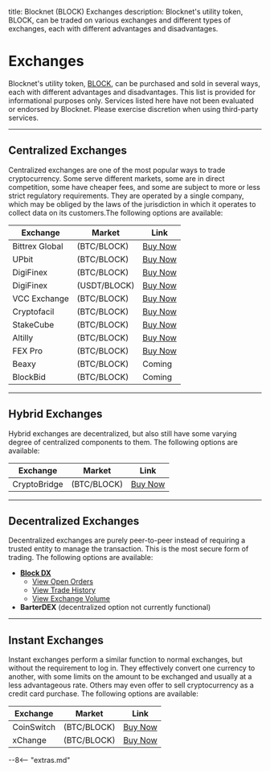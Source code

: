 title: Blocknet (BLOCK) Exchanges
description: Blocknet's utility token, BLOCK, can be traded on various exchanges and different types of  exchanges, each with different advantages and disadvantages.


# Exchanges
Blocknet's utility token, [BLOCK](/blockchain/introduction), can be purchased and sold in several ways, each with different advantages and disadvantages. This list is provided for informational purposes only. Services listed here have not been evaluated or endorsed by Blocknet. Please exercise discretion when using third-party services.

---

## Centralized Exchanges
Centralized exchanges are one of the most popular ways to trade cryptocurrency. Some serve different markets, some are in direct competition, some have cheaper fees, and some are subject to more or less strict regulatory requirements. They are operated by a single company, which may be obliged by the laws of the jurisdiction in which it operates to collect data on its customers.The following options are available:

Exchange        | Market        | Link
----------------|---------------|------
Bittrex Global  | (BTC/BLOCK)   | [Buy Now](https://global.bittrex.com/Market/Index?MarketName=BTC-BLOCK)
UPbit           | (BTC/BLOCK)   | [Buy Now](https://upbit.com/exchange?code=CRIX.UPBIT.BTC-BLOCK)
DigiFinex       | (BTC/BLOCK)   | [Buy Now](https://www.digifinex.vip/en-ww/trade/BTC/BLOCK)
DigiFinex       | (USDT/BLOCK)  | [Buy Now](https://www.digifinex.vip/en-ww/trade/USDT/BLOCK)
VCC Exchange    | (BTC/BLOCK)   | [Buy Now](https://vcc.exchange/exchange/basic?currency=btc&coin=block)
Cryptofacil     | (BTC/BLOCK)   | [Buy Now](https://cryptofacil.com/trading-view/61/BTC-BLOCK)
StakeCube       | (BTC/BLOCK)   | [Buy Now](https://stakecube.net/exchange/BTC-BLOCK)
Altilly         | (BTC/BLOCK)   | [Buy Now](https://www.altilly.com/market/BLOCK_BTC)
FEX Pro         | (BTC/BLOCK)   | [Buy Now](https://fexpro.net/#/exchange?type=)
Beaxy           | (BTC/BLOCK)   | Coming
BlockBid        | (BTC/BLOCK)   | Coming

<!-- Coinvex         | (BTC/BLOCK)   | [Buy Now](https://coinvex.org/market/BTC-BLOCK) -->

---

## Hybrid Exchanges
Hybrid exchanges are decentralized, but also still have some varying degree of centralized components to them. The following options are available:

Exchange        | Market        | Link
----------------|---------------|------
CryptoBridge    | (BTC/BLOCK)   | [Buy Now](https://wallet.crypto-bridge.org/market/BRIDGE.BLOCK_BRIDGE.BTC)

---

## Decentralized Exchanges
Decentralized exchanges are purely peer-to-peer instead of requiring a trusted entity to manage the transaction. This is the most secure form of trading. The following options are available:

* [__Block DX__](/blockdx/setup)
    * [View Open Orders](https://blockdx.co/orders)
    * [View Trade History](https://blockdx.co/trade-history)
    * [View Exchange Volume](https://blockdx.co/charts)
* __BarterDEX__ (decentralized option not currently functional)

---

## Instant Exchanges
Instant exchanges perform a similar function to normal exchanges, but without the requirement to log in. They effectively convert one currency to another, with some limits on the amount to be exchanged and usually at a less advantageous rate. Others may even offer to sell cryptocurrency as a credit card purchase. The following options are available:

Exchange        | Market        | Link
----------------|---------------|------
CoinSwitch      | (BTC/BLOCK)   | [Buy Now](https://coinswitch.co/)
xChange         | (BTC/BLOCK)   | [Buy Now](https://xchange.me/)













<script type="text/javascript">
// read instructions for related links in ../snippets/extras.md
var relatedLinks = [];
</script>

--8<-- "extras.md"





